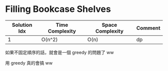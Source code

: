 # Filling Bookcase Shelves

| Solution Idx | Time Complexity | Space Complexity | Comment |
| ------------ | --------------- | ---------------- | ------- |
| 1            | O(n^2)          | O(n)             | dp      |

如果不固定順序的話，就會是一個 greedy 的問題了 ww

用 greedy 真的會搞 ww
